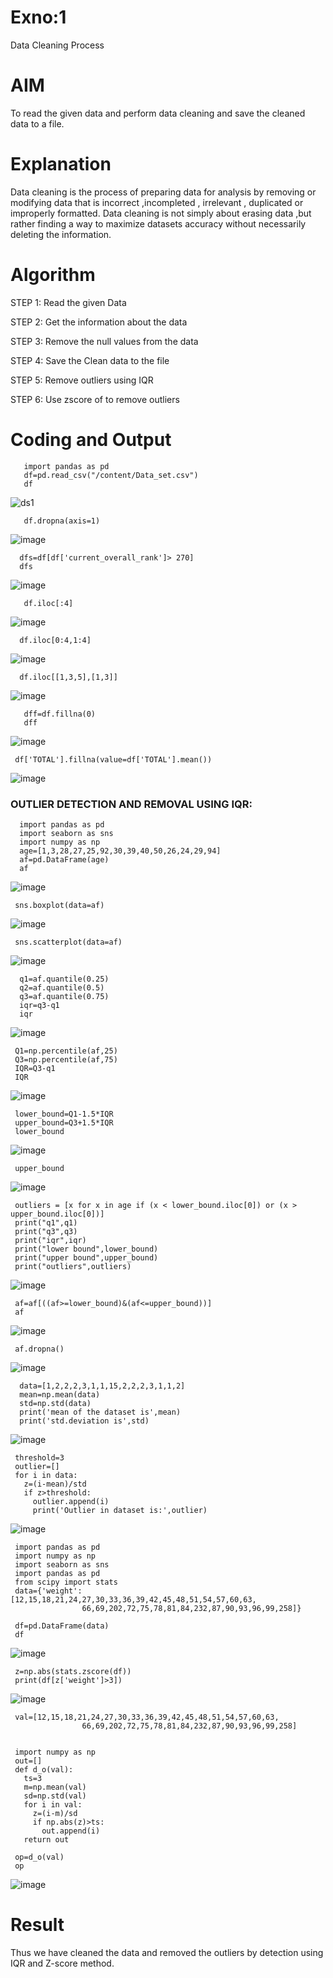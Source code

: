 # Exno:1
Data Cleaning Process

# AIM
To read the given data and perform data cleaning and save the cleaned data to a file.

# Explanation
Data cleaning is the process of preparing data for analysis by removing or modifying data that is incorrect ,incompleted , irrelevant , duplicated or improperly formatted. Data cleaning is not simply about erasing data ,but rather finding a way to maximize datasets accuracy without necessarily deleting the information.

# Algorithm
STEP 1: Read the given Data

STEP 2: Get the information about the data

STEP 3: Remove the null values from the data

STEP 4: Save the Clean data to the file

STEP 5: Remove outliers using IQR

STEP 6: Use zscore of to remove outliers

# Coding and Output
```
   import pandas as pd
   df=pd.read_csv("/content/Data_set.csv")
   df
```
![ds1](https://github.com/user-attachments/assets/a24f52ea-1693-4b5f-b214-4da2eb588e7a)
```
   df.dropna(axis=1)
```
![image](https://github.com/user-attachments/assets/82af7c37-71a1-4b99-95b6-84297de8709f)

```
  dfs=df[df['current_overall_rank']> 270]
  dfs
```
![image](https://github.com/user-attachments/assets/4aa2baa1-d6ed-4589-9875-d697db6c83c1)

```
   df.iloc[:4]
```
![image](https://github.com/user-attachments/assets/5b03e943-0b34-4f39-96cd-9100c1e71295)
```
  df.iloc[0:4,1:4]
```
![image](https://github.com/user-attachments/assets/2e978343-0054-415d-a1e1-322115df6eeb)
```
  df.iloc[[1,3,5],[1,3]]
```
![image](https://github.com/user-attachments/assets/4dfa1f5d-c3d7-4353-95c6-af5b38217491)
```
   dff=df.fillna(0)
   dff
```
![image](https://github.com/user-attachments/assets/8d599deb-18a2-461c-b2d0-4ac49cc32560)
```
 df['TOTAL'].fillna(value=df['TOTAL'].mean())
```
![image](https://github.com/user-attachments/assets/15bedb63-569e-4a5f-bcac-a245bdcf6685)

### OUTLIER DETECTION AND REMOVAL USING IQR:
```
  import pandas as pd
  import seaborn as sns
  import numpy as np
  age=[1,3,28,27,25,92,30,39,40,50,26,24,29,94]
  af=pd.DataFrame(age)
  af
```
![image](https://github.com/user-attachments/assets/301577c3-8236-49e3-a8f8-1b4ee5448d9c)

```
 sns.boxplot(data=af)
```
![image](https://github.com/user-attachments/assets/8611117d-29a4-4e94-88e6-bb9d4e8c1cc2)
```
 sns.scatterplot(data=af)
```
![image](https://github.com/user-attachments/assets/dad0d6d4-cbb9-4948-a3bd-047ca468c84c)
```
  q1=af.quantile(0.25)
  q2=af.quantile(0.5)
  q3=af.quantile(0.75)
  iqr=q3-q1
  iqr
```
![image](https://github.com/user-attachments/assets/ac2b01d9-cd58-41ff-aedb-6c3b7dbbde3f)
```
 Q1=np.percentile(af,25)
 Q3=np.percentile(af,75)
 IQR=Q3-q1
 IQR
```
![image](https://github.com/user-attachments/assets/49008872-5f8a-4750-aa73-84ce29ae358a)
```
 lower_bound=Q1-1.5*IQR
 upper_bound=Q3+1.5*IQR
 lower_bound
```
![image](https://github.com/user-attachments/assets/216698b4-6f18-42d9-bf73-f35cfb1dca6d)
```
 upper_bound
```
![image](https://github.com/user-attachments/assets/ab2323e2-308b-411b-86cb-7bafb4ea5fd8)
```
 outliers = [x for x in age if (x < lower_bound.iloc[0]) or (x > upper_bound.iloc[0])]
 print("q1",q1)
 print("q3",q3)
 print("iqr",iqr)
 print("lower bound",lower_bound)
 print("upper bound",upper_bound)
 print("outliers",outliers)
```
![image](https://github.com/user-attachments/assets/0384af31-7930-4c41-a455-321c10aeb49b)
```
 af=af[((af>=lower_bound)&(af<=upper_bound))]
 af
```
![image](https://github.com/user-attachments/assets/51ab019a-2a32-4a36-aee1-8c15ce000913)
```
 af.dropna()
```
![image](https://github.com/user-attachments/assets/cc34893d-283e-4c62-bd8a-1d809b8af84e)
```
  data=[1,2,2,2,3,1,1,15,2,2,2,3,1,1,2]
  mean=np.mean(data)
  std=np.std(data)
  print('mean of the dataset is',mean)
  print('std.deviation is',std)
```
![image](https://github.com/user-attachments/assets/90d220b8-aa51-4865-aed1-7a897419dca1)
```
 threshold=3
 outlier=[]
 for i in data:
   z=(i-mean)/std
   if z>threshold:
     outlier.append(i)
     print('Outlier in dataset is:',outlier)
```
![image](https://github.com/user-attachments/assets/4a4287a3-82a8-4bc5-bbbd-6cd5b2bda2b2)
```
 import pandas as pd
 import numpy as np
 import seaborn as sns
 import pandas as pd
 from scipy import stats
 data={'weight':[12,15,18,21,24,27,30,33,36,39,42,45,48,51,54,57,60,63,
                66,69,202,72,75,78,81,84,232,87,90,93,96,99,258]}

 df=pd.DataFrame(data)
 df
```
![image](https://github.com/user-attachments/assets/eb6b22f5-9304-4a8a-81de-7b50df14aa44)
```
 z=np.abs(stats.zscore(df))
 print(df[z['weight']>3])
```
![image](https://github.com/user-attachments/assets/e99428c8-9599-485a-89c2-d7da4df01ee4)
```
 val=[12,15,18,21,24,27,30,33,36,39,42,45,48,51,54,57,60,63,
                66,69,202,72,75,78,81,84,232,87,90,93,96,99,258]


 import numpy as np
 out=[]
 def d_o(val):
   ts=3
   m=np.mean(val)
   sd=np.std(val)
   for i in val:
     z=(i-m)/sd
     if np.abs(z)>ts:
       out.append(i)
   return out

 op=d_o(val)
 op
```
![image](https://github.com/user-attachments/assets/8a4d7a4f-946d-471c-a300-487a71eae766)

# Result
Thus we have cleaned the data and removed the outliers by detection using IQR and Z-score method.
